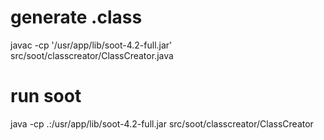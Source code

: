 # generate .class
javac -cp '/usr/app/lib/soot-4.2-full.jar' src/soot/classcreator/ClassCreator.java

# run soot
java -cp .:/usr/app/lib/soot-4.2-full.jar src/soot/classcreator/ClassCreator 